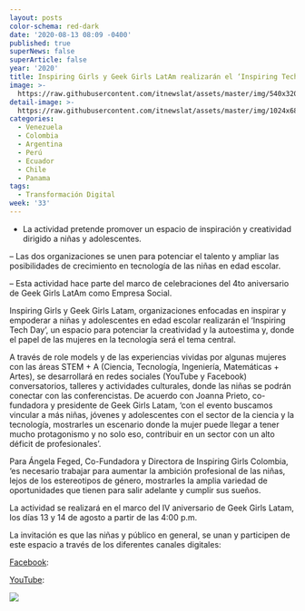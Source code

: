 ```yaml
---
layout: posts
color-schema: red-dark
date: '2020-08-13 08:09 -0400'
published: true
superNews: false
superArticle: false
year: '2020'
title: Inspiring Girls y Geek Girls LatAm realizarán el ‘Inspiring Tech Day’
image: >-
  https://raw.githubusercontent.com/itnewslat/assets/master/img/540x320/Jovencitas-p.jpg
detail-image: >-
  https://raw.githubusercontent.com/itnewslat/assets/master/img/1024x680/Jovencitas-g.jpg
categories:
  - Venezuela
  - Colombia
  - Argentina
  - Perú
  - Ecuador
  - Chile
  - Panama
tags:
  - Transformación Digital
week: '33'
---
```

- La actividad pretende promover un espacio de inspiración y creatividad dirigido a niñas y adolescentes.

– Las dos organizaciones se unen para potenciar el talento y ampliar las posibilidades de crecimiento en tecnología de las niñas en edad escolar.

– Esta actividad hace parte del marco de celebraciones del 4to aniversario de Geek Girls LatAm como Empresa Social.

Inspiring Girls y Geek Girls Latam, organizaciones enfocadas en inspirar y empoderar a niñas y adolescentes en edad escolar realizarán el ‘Inspiring Tech Day’, un espacio para potenciar la creatividad y la autoestima y, donde el papel de las mujeres en la tecnología será el tema central.

A través de role models y de las experiencias vividas por algunas mujeres con las áreas STEM + A (Ciencia, Tecnología, Ingeniería, Matemáticas + Artes), se desarrollará en redes sociales (YouTube y Facebook) conversatorios, talleres y actividades culturales, donde las niñas se podrán conectar con las conferencistas.
De acuerdo con Joanna Prieto, co-fundadora y presidente de Geek Girls Latam, ‘con el evento buscamos vincular a más niñas, jóvenes y adolescentes con el sector de la ciencia y la tecnología, mostrarles un escenario donde la mujer puede llegar a tener mucho protagonismo y no solo eso, contribuir en un sector con un alto déficit de profesionales’.

Para Ángela Feged, Co-Fundadora y Directora de Inspiring Girls Colombia, ‘es necesario trabajar para aumentar la ambición profesional de las niñas, lejos de los estereotipos de género, mostrarles la amplia variedad de oportunidades que tienen para salir adelante y cumplir sus sueños.

La actividad se realizará en el marco del IV aniversario de Geek Girls Latam, los días 13 y 14 de agosto a partir de las 4:00 p.m.

La invitación es que las niñas y público en general, se unan y participen de este espacio a través de los diferentes canales digitales:

[Facebook](https://www.facebook.com/inspiringirlscolombia): 

[YouTube](https://www.youtube.com/c/GeekGirlsLatAm): 

<img src="https://tracker.metricool.com/c3po.jpg?hash=56f88a41e39ab42c063cc51676587a04"/>